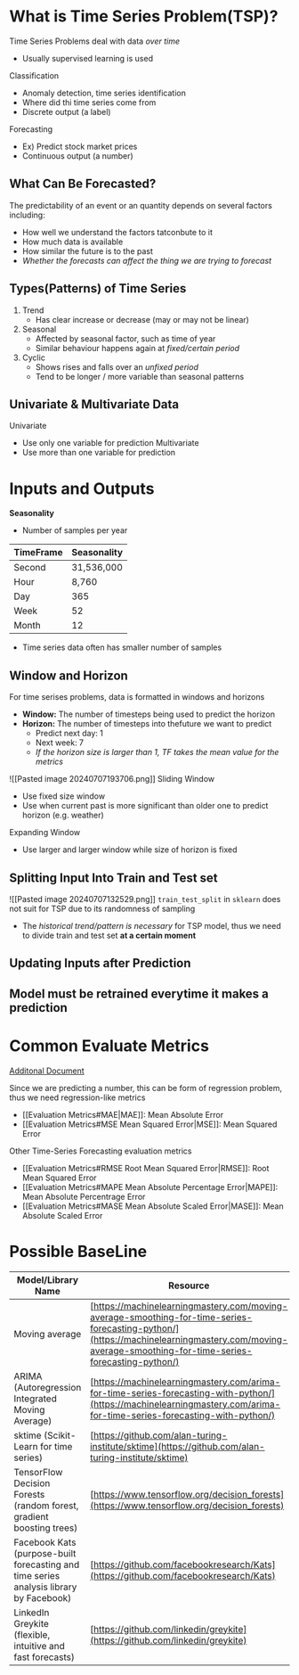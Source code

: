 # What is Time Series Problem(TSP)?
Time Series Problems deal with data *over time*
- Usually supervised learning is used

Classification
- Anomaly detection, time series identification
- Where did thi time series come from
- Discrete output (a label)

Forecasting
- Ex) Predict stock market prices
- Continuous output (a number)

## What Can Be Forecasted?
The predictability of an event or an quantity depends on several factors including:
- How well we understand the factors tatconbute to it
- How much data is available
- How similar the future is to the past
- *Whether the forecasts can affect the thing we are trying to forecast*

## Types(Patterns) of Time Series
1. Trend
	- Has clear increase or decrease (may or may not be linear)
2. Seasonal
	- Affected by seasonal factor, such as time of year
	- Similar behaviour happens again at *fixed/certain period*
3. Cyclic
	- Shows rises and falls over an *unfixed period*
	- Tend to be longer / more variable than seasonal patterns

## Univariate & Multivariate Data
Univariate
- Use only one variable for prediction
Multivariate
- Use more than one variable for prediction

# Inputs and Outputs

**Seasonality**
- Number of samples per year

| TimeFrame | Seasonality |
| --------- | ----------- |
| Second    | 31,536,000  |
| Hour      | 8,760       |
| Day       | 365         |
| Week      | 52          |
| Month     | 12          |
- Time series data often has smaller number of samples

## Window and Horizon
For time serises problems, data is formatted in windows and horizons
- **Window:** The number of timesteps being used to predict the horizon
- **Horizon:** The number of timesteps into thefuture we want to predict
	- Predict next day: 1
	- Next week: 7
	- *If the horizon size is larger than 1, TF takes the mean value for the metrics*

![[Pasted image 20240707193706.png]]
Sliding Window
- Use fixed size window
- Use when current past is more significant than older one to predict horizon (e.g. weather)

Expanding Window
- Use larger and larger window while size of horizon is fixed



## Splitting Input Into Train and Test set
![[Pasted image 20240707132529.png]]
`train_test_split` in `sklearn` does not suit for TSP due to its randomness of sampling
- The *historical trend/pattern is necessary* for TSP model, thus we need to divide train and test set **at a certain moment**

## Updating Inputs after Prediction
Model must be retrained everytime it makes a prediction
- 


# Common Evaluate Metrics
[Additonal Document](https://otexts.com/fpp3/accuracy.html)

Since we are predicting a number, this can be form of regression problem, thus we need regression-like metrics
- [[Evaluation Metrics#MAE|MAE]]: Mean Absolute Error
- [[Evaluation Metrics#MSE Mean Squared Error|MSE]]: Mean Squared Error

Other Time-Series Forecasting evaluation metrics
- [[Evaluation Metrics#RMSE Root Mean Squared Error|RMSE]]: Root Mean Squared Error
- [[Evaluation Metrics#MAPE Mean Absolute Percentage Error|MAPE]]: Mean Absolute Percentrage Error
- [[Evaluation Metrics#MASE Mean Absolute Scaled Error|MASE]]: Mean Absolute Scaled Error

# Possible BaseLine
| **Model/Library Name**                                                                 | **Resource**                                                                                                                                                                                       |
| -------------------------------------------------------------------------------------- | -------------------------------------------------------------------------------------------------------------------------------------------------------------------------------------------------- |
| Moving average                                                                         | [https://machinelearningmastery.com/moving-average-smoothing-for-time-series-forecasting-python/](https://machinelearningmastery.com/moving-average-smoothing-for-time-series-forecasting-python/) |
| ARIMA (Autoregression Integrated Moving Average)                                       | [https://machinelearningmastery.com/arima-for-time-series-forecasting-with-python/](https://machinelearningmastery.com/arima-for-time-series-forecasting-with-python/)                             |
| sktime (Scikit-Learn for time series)                                                  | [https://github.com/alan-turing-institute/sktime](https://github.com/alan-turing-institute/sktime)                                                                                                 |
| TensorFlow Decision Forests (random forest, gradient boosting trees)                   | [https://www.tensorflow.org/decision_forests](https://www.tensorflow.org/decision_forests)                                                                                                         |
| Facebook Kats (purpose-built forecasting and time series analysis library by Facebook) | [https://github.com/facebookresearch/Kats](https://github.com/facebookresearch/Kats)                                                                                                               |
| LinkedIn Greykite (flexible, intuitive and fast forecasts)                             | [https://github.com/linkedin/greykite](https://github.com/linkedin/greykite)                                                                                                                       |

